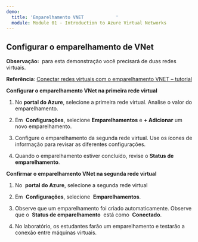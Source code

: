 ```yaml
---
demo:
  title: 'Emparelhamento VNET            '
  module: Module 01 - Introduction to Azure Virtual Networks
---
```

## Configurar o emparelhamento de VNet

**Observação:**  para esta demonstração você precisará de duas redes virtuais.

**Referência**: [Conectar redes virtuais com o emparelhamento VNET – tutorial](https://docs.microsoft.com/azure/virtual-network/tutorial-connect-virtual-networks-portal)

**Configurar o emparelhamento VNet na primeira rede virtual**

1. No **portal do Azure**, selecione a primeira rede virtual. Analise o valor do emparelhamento. 

1. Em  **Configurações**, selecione **Emparelhamentos** e **+ Adicionar** um novo emparelhamento.

1. Configure o emparelhamento da segunda rede virtual. Use os ícones de informação para revisar as diferentes configurações. 

1. Quando o emparelhamento estiver concluído, revise o **Status de emparelhamento**. 

**Confirmar o emparelhamento VNet na segunda rede virtual**

1. No  **portal do Azure**, selecione a segunda rede virtual

1. Em  **Configurações**, selecione  **Emparelhamentos**.

1. Observe que um emparelhamento foi criado automaticamente. Observe que o  **Status de emparelhamento**  está como  **Conectado**.

1. No laboratório, os estudantes farão um emparelhamento e testarão a conexão entre máquinas virtuais. 

